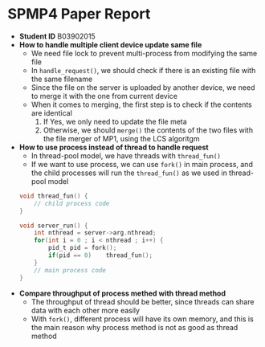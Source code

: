 # SPMP4 Paper Report
* **Student ID** B03902015
* **How to handle multiple client device update same file**
	* We need file lock to prevent multi-process from modifying the same file
	* In `handle_request()`, we should check if there is an existing file with the same filename
	* Since the file on the server is uploaded by another device, we need to merge it with the one from current device
	* When it comes to merging, the first step is to check if the contents are identical
    	1. If Yes, we only need to update the file meta
    	2. Otherwise, we should `merge()` the contents of the two files with the file merger of MP1, using the LCS algoritgm
* **How to use process instead of thread to handle request**
	* In thread-pool model, we have threads with `thread_fun()`
	* If we want to use process, we can use `fork()` in main process, and the child processes will run the `thread_fun()` as we used in thread-pool model
	```c
	void thread_fun() {
		// child process code
	}

	void server_run() {
		int nthread = server->arg.nthread;
		for(int i = 0 ; i < nthread ; i++) {
			pid_t pid = fork();
			if(pid == 0)	thread_fun();
		}
		// main process code
	}
	```
* **Compare throughput of process methed with thread method**
	* The throughput of thread should be better, since threads can share data with each other more easily
	* With `fork()`, different process will have its own memory, and this is the main reason why process method is not as good as thread method
